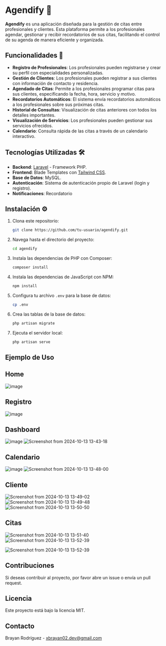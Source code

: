 # Agendify 📅

**Agendify** es una aplicación diseñada para la gestión de citas entre profesionales y clientes. Esta plataforma permite a los profesionales agendar, gestionar y recibir recordatorios de sus citas, facilitando el control de su agenda de manera eficiente y organizada.

## Funcionalidades 🚀

- **Registro de Profesionales**: Los profesionales pueden registrarse y crear su perfil con especialidades personalizadas.
- **Gestión de Clientes**: Los profesionales pueden registrar a sus clientes con información de contacto y residencia.
- **Agendado de Citas**: Permite a los profesionales programar citas para sus clientes, especificando la fecha, hora, servicio y motivo.
- **Recordatorios Automáticos**: El sistema envía recordatorios automáticos a los profesionales sobre sus próximas citas.
- **Historial de Consultas**: Visualización de citas anteriores con todos los detalles importantes.
- **Visualización de Servicios**: Los profesionales pueden gestionar sus servicios ofrecidos.
- **Calendario**: Consulta rápida de las citas a través de un calendario interactivo.

## Tecnologías Utilizadas 🛠️

- **Backend**: [Laravel](https://laravel.com/) - Framework PHP.
- **Frontend**: Blade Templates con [Tailwind CSS](https://tailwindcss.com/).
- **Base de Datos**: MySQL.
- **Autenticación**: Sistema de autenticación propio de Laravel (login y registro).
- **Notificaciones**: Recordatorio


## Instalación ⚙️

1. Clona este repositorio:
   ```bash
   git clone https://github.com/tu-usuario/agendify.git
   ```

2. Navega hasta el directorio del proyecto:
   ```bash
   cd agendify
   ```

3. Instala las dependencias de PHP con Composer:
   ```bash
   composer install
   ```

4. Instala las dependencias de JavaScript con NPM:
   ```bash
   npm install
   ```

5. Configura tu archivo `.env` para la base de datos:
   ```bash
   cp .env
   ```

6. Crea las tablas de la base de datos:
   ```bash
   php artisan migrate
   ```

7. Ejecuta el servidor local:
   ```bash
   php artisan serve
   ```

## Ejemplo de Uso
## Home
![image](https://github.com/user-attachments/assets/8eadb006-eee2-4041-9600-37ef1ae41146)

## Registro
![image](https://github.com/user-attachments/assets/06f92848-2129-4a1f-a420-d03ba641efaa)

## Dashboard
![image](https://github.com/user-attachments/assets/821e7780-8781-44d3-adeb-f557b530c6ea)
![Screenshot from 2024-10-13 13-43-18](https://github.com/user-attachments/assets/0a8da12a-31d0-43f1-aa10-0c3ea3675f89)

## Calendario
![image](https://github.com/user-attachments/assets/73d1cda9-a9cf-4f53-8e15-65f4285b9516)
![Screenshot from 2024-10-13 13-48-00](https://github.com/user-attachments/assets/fb23464a-d295-4115-ba66-2576db5e58da)

## Cliente
![Screenshot from 2024-10-13 13-49-02](https://github.com/user-attachments/assets/c67dc424-df70-43bf-8351-5ff980d1e2f6)
![Screenshot from 2024-10-13 13-49-48](https://github.com/user-attachments/assets/05e19acd-c3cc-4a60-a6c6-6ccc9031da94)
![Screenshot from 2024-10-13 13-50-50](https://github.com/user-attachments/assets/3d77a67d-710e-4607-a47a-932831fff27d)

## Citas
![Screenshot from 2024-10-13 13-51-40](https://github.com/user-attachments/assets/2d3ba5c1-f35f-46bd-8b79-e34c9a5f45a0)
![Screenshot from 2024-10-13 13-52-39](https://github.com/user-attachments/assets/8e0c964c-6e54-4760-bda0-6c16db263081)

![Screenshot from 2024-10-13 13-52-39](https://github.com/user-attachments/assets/32a7df85-e291-4ae8-92e3-6e02da2caad8)

## Contribuciones
Si deseas contribuir al proyecto, por favor abre un issue o envía un pull request. 

## Licencia
Este proyecto está bajo la licencia MIT.

## Contacto
Brayan Rodríguez - [xbrayan02.dev@gmail.com](brayan:xbrayan02.dev@gmail.com)


